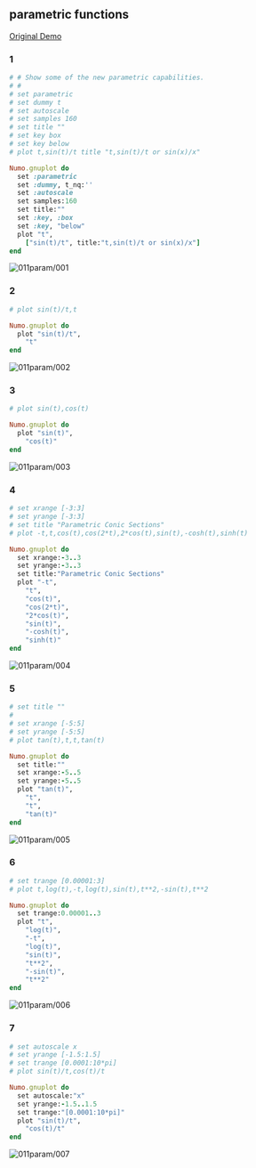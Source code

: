 ## parametric functions
[Original Demo](http://gnuplot.sourceforge.net/demo_4.6/param.html)

### 1

```ruby
# # Show some of the new parametric capabilities.
# #
# set parametric
# set dummy t
# set autoscale
# set samples 160
# set title ""
# set key box
# set key below
# plot t,sin(t)/t title "t,sin(t)/t or sin(x)/x"

Numo.gnuplot do
  set :parametric
  set :dummy, t_nq:''
  set :autoscale
  set samples:160
  set title:""
  set :key, :box
  set :key, "below"
  plot "t",
    ["sin(t)/t", title:"t,sin(t)/t or sin(x)/x"]
end
```
![011param/001](https://raw.github.com/ruby-numo/gnuplot-demo/master/gnuplot/md/011param/image/001.png)

### 2

```ruby
# plot sin(t)/t,t

Numo.gnuplot do
  plot "sin(t)/t",
    "t"
end
```
![011param/002](https://raw.github.com/ruby-numo/gnuplot-demo/master/gnuplot/md/011param/image/002.png)

### 3

```ruby
# plot sin(t),cos(t)

Numo.gnuplot do
  plot "sin(t)",
    "cos(t)"
end
```
![011param/003](https://raw.github.com/ruby-numo/gnuplot-demo/master/gnuplot/md/011param/image/003.png)

### 4

```ruby
# set xrange [-3:3]
# set yrange [-3:3]
# set title "Parametric Conic Sections"
# plot -t,t,cos(t),cos(2*t),2*cos(t),sin(t),-cosh(t),sinh(t)

Numo.gnuplot do
  set xrange:-3..3
  set yrange:-3..3
  set title:"Parametric Conic Sections"
  plot "-t",
    "t",
    "cos(t)",
    "cos(2*t)",
    "2*cos(t)",
    "sin(t)",
    "-cosh(t)",
    "sinh(t)"
end
```
![011param/004](https://raw.github.com/ruby-numo/gnuplot-demo/master/gnuplot/md/011param/image/004.png)

### 5

```ruby
# set title ""
# 
# set xrange [-5:5]
# set yrange [-5:5]
# plot tan(t),t,t,tan(t)

Numo.gnuplot do
  set title:""
  set xrange:-5..5
  set yrange:-5..5
  plot "tan(t)",
    "t",
    "t",
    "tan(t)"
end
```
![011param/005](https://raw.github.com/ruby-numo/gnuplot-demo/master/gnuplot/md/011param/image/005.png)

### 6

```ruby
# set trange [0.00001:3]
# plot t,log(t),-t,log(t),sin(t),t**2,-sin(t),t**2

Numo.gnuplot do
  set trange:0.00001..3
  plot "t",
    "log(t)",
    "-t",
    "log(t)",
    "sin(t)",
    "t**2",
    "-sin(t)",
    "t**2"
end
```
![011param/006](https://raw.github.com/ruby-numo/gnuplot-demo/master/gnuplot/md/011param/image/006.png)

### 7

```ruby
# set autoscale x
# set yrange [-1.5:1.5]
# set trange [0.0001:10*pi]
# plot sin(t)/t,cos(t)/t

Numo.gnuplot do
  set autoscale:"x"
  set yrange:-1.5..1.5
  set trange:"[0.0001:10*pi]"
  plot "sin(t)/t",
    "cos(t)/t"
end
```
![011param/007](https://raw.github.com/ruby-numo/gnuplot-demo/master/gnuplot/md/011param/image/007.png)
